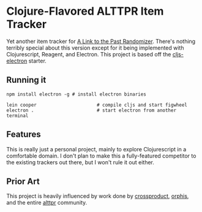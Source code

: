 # Clojure-Flavored ALTTPR Item Tracker

Yet another item tracker for [A Link to the Past Randomizer](https://alttpr.com/en). There's nothing terribly special about this version except for it being implemented with Clojurescript, Reagent, and Electron. This project is based off the [cljs-electron](https://github.com/Gonzih/cljs-electron) starter.

## Running it

```shell
npm install electron -g # install electron binaries

lein cooper                      # compile cljs and start figwheel
electron .                       # start electron from another terminal
```

## Features

This is really just a personal project, mainly to explore Clojurescript in a comfortable domain. I don't plan to make this a fully-featured competitor to the existing trackers out there, but I won't rule it out either.

## Prior Art

This project is heavily influenced by work done by [crossproduct](https://www.twitch.tv/crossproduct), [orphis](https://alttp.orphis.net/), and the entire [alttpr](https://alttpr.com/en) community.
